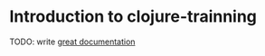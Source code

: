 # Introduction to clojure-trainning

TODO: write [great documentation](http://jacobian.org/writing/what-to-write/)
